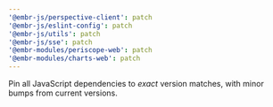```yaml
---
'@embr-js/perspective-client': patch
'@embr-js/eslint-config': patch
'@embr-js/utils': patch
'@embr-js/sse': patch
'@embr-modules/periscope-web': patch
'@embr-modules/charts-web': patch
---
```


Pin all JavaScript dependencies to _exact_ version matches, with minor bumps from current versions.
